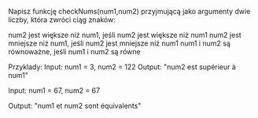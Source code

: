Napisz funkcję checkNums(num1,num2) przyjmującą jako argumenty dwie liczby, która zwróci ciąg znaków:

num2 jest większe niż num1, jeśli num2 jest większe niż num1
num2 jest mniejsze niż num1, jeśli num2 jest mniejsze niż num1
num1 i num2 są równoważne, jeśli num1 i num2 są równe

Przyklady:
Input: num1 = 3, num2 = 122
Output: "num2 est supérieur à num1"

Input: num1 = 67, num2 = 67

Output: "num1 et num2 sont équivalents"